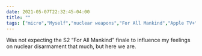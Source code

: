 ```yaml
---
date: 2021-05-07T22:32:45-04:00
title: ""
tags: ["micro","Myself","nuclear weapons","For All Mankind","Apple TV+"]
---
```

Was not expecting the S2 “For All Mankind” finale to influence my feelings on nuclear disarmament that much, but here we are.
